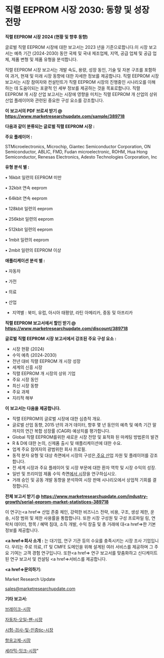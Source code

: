 # 직렬 EEPROM 시장 2030: 동향 및 성장 전망

<strong>직렬 EEPROM 시장 2024 (현황 및 향후 동향)</strong>

글로벌 직렬 EEPROM 시장에 대한 보고서는 2023 년을 기준으로합니다.이 시장 보고서는 예측 기간 (2024-2030) 동안 국제 및 국내 제조업체, 지역, 공급 업체 및 공급 업체, 제품 변형 및 제품 유형을 분석합니다.

직렬 EEPROM 시장 보고서는 개발 속도, 용량, 성장 동인, 기술 및 자본 구조를 포함하여 과거, 현재 및 미래 시장 동향에 대한 자세한 정보를 제공합니다. 직렬 EEPROM 시장 보고서는 시장 참여자와 컨설턴트가 직렬 EEPROM 시장의 진행중인 시나리오를 이해하는 데 도움이되는 포괄적 인 세부 정보를 제공하는 것을 목표로합니다. 직렬 EEPROM 개 시장 산업 보고서는 시장에 영향을 미치는 직렬 EEPROM 개 산업의 상위 산업 플레이어와 관련된 중요한 구성 요소를 강조합니다.



<strong>이 보고서의 PDF 브로셔 받기 @ <a href=https://www.marketresearchupdate.com/sample/389718>https://www.marketresearchupdate.com/sample/389718</a></strong>



<strong>다음과 같이 분류되는 글로벌 직렬 EEPROM 시장 :</strong>



<strong>주요 플레이어 :</strong>

STMicroelectronics, Microchip, Giantec Semiconductor Corporation, ON Semiconductor, ABLIC, FMD, Fudan microelectronic, ROHM, Hua Hong Semiconductor, Renesas Electronics, Adesto Technologies Corporation, Inc



<strong>유형 분석 별 :</strong>

• 16kbit 일련의 EEPROM 미만

• 32kbit 연속 eeprom

• 64kbit 연속 eeprom

• 128kbit 일련의 eeprom

• 256kbit 일련의 eeprom

• 512kbit 일련의 eeprom

• 1mbit 일련의 eeprom

• 2mbit 일련의 EEPROM 이상



<strong>애플리케이션 분석 별 :</strong>

• 자동차

• 가전

• 의료

• 산업

<ul>
  <li>지역별 : 북미, 유럽, 아시아 태평양, 라틴 아메리카, 중동 및 아프리카</li>
</ul>


<strong>직렬 EEPROM 보고서에서 할인 받기 @ <a href=https://www.marketresearchupdate.com/discount/389718>https://www.marketresearchupdate.com/discount/389718</a></strong>



<strong>글로벌 직렬 EEPROM 시장 보고서에서 강조된 주요 구성 요소 :</strong>
<ul>
  <li>시장 현황 (2024)</li>
  <li>수익 예측 (2024-2030)</li>
  <li>전년 대비 직렬 EEPROM 개 시장 성장</li>
  <li>세계의 신흥 시장</li>
  <li>직렬 EEPROM 개 시장의 상위 기업</li>
  <li>주요 시장 동인</li>
  <li>최신 시장 동향</li>
  <li>주요 과제</li>
  <li>지리적 해부</li>
</ul>


<strong>이 보고서는 다음을 제공합니다.</strong>
<ul>
  <li>직렬 EEPROM의 글로벌 시장에 대한 심층적 개요.</li>
  <li>글로벌 산업 동향, 2015 년의 과거 데이터, 향후 몇 년 동안의 예측 및 예측 기간 말까지의 연간 복합 성장률 (CAGR) 예상치를 평가합니다.</li>
  <li>Global 직렬 EEPROM를위한 새로운 시장 전망 및 표적화 된 마케팅 방법론의 발견</li>
  <li>R &amp; D에 대한 논의, 신제품 출시 및 애플리케이션에 대한 수요.</li>
  <li>업계 주요 참여자의 광범위한 회사 프로필.</li>
  <li>동적 분자 유형 및 대상 측면에서 시장의 구성은<a href=> 주요 산</a>업 자원 및 플레이어를 강조합니다.</li>
  <li>전 세계 시장과 주요 플레이어 및 시장 부문에 대한 환자 역학 및 시장 수익의 성장.</li>
  <li>일반 및 프리미엄 제품 수익 측면<a href=>에서 시</a>장을 연구하십시오.</li>
  <li>거래 승인 및 공동 개발 동향을 분석하여 시장 판매 시나리오에서 상업적 기회를 결정합니다.</li>
</ul>



<strong>전체 보고서 받기 @ <a href=https://www.marketresearchupdate.com/industry-growth/serial-eeprom-market-statistices-389718>https://www.marketresearchupdate.com/industry-growth/serial-eeprom-market-statistices-389718</a></strong>

이 연구는<a href=> 산업 존중</a> 체인, 강력한 비즈니스 전략, 비용, 구조, 생성 제한, 운송, 시장 범위 및 제한 사용률을 통합합니다. 또한 시장 구성원 및 구성 프로파일 링, 연락처 데이터, 항목 / 혜택 침대, 소득 개발, 수익 창출 및 총 거래에 대<a href=>한 기본 </a>정보를 제공합니다.



<strong><a href=>회사 소</a>개 :</strong>
는 대기업, 연구 기관 등의 수요를 충족시키는 시장 조사 기업입니다. 우리는 주로 의료, IT 및 CMFE 도메인을 위해 설계된 여러 서비스를 제공하며 그 주요 기여는 고객 경험 연구입니다. 또한<a href=> 연구 보</a>고서를 맞춤화하고 신디케이트 된 연구 보고서 및 컨설팅 <a href=>서비스</a>를 제공합니다.



<strong><a href=>문의하기:</a></strong>

Market Research Update

sales@marketresearchupdate.com



<strong>기타 보고서:</strong>

<a href=https://www.linkedin.com/pulse/브레이크-시장-세분화-연구-및-목표-고객2029년-survey-spotlight-pro-24-analysis/>브레이크-시장</a>

<a href=https://www.linkedin.com/pulse/자동차-오일-팬-시장-진입-전략-및-위험-평가2029년-trendsetters-talk-360-analysis-d4dyf/>자동차-오일-팬-시장</a>

<a href=https://www.linkedin.com/pulse/시험-검사-및-인증tic-시장-진입-전략-위험-평가2029년-analytics-alchemy-360-analysis-btnmf/>시험-검사-및-인증tic-시장</a>

<a href=https://www.linkedin.com/pulse/항응고제-시장-현재-및-미래-성장-2030-analytics-alchemy-360-analysis-2zyof/>항응고제-시장</a>

<a href=https://www.linkedin.com/pulse/세라믹-잉크-시장-세분화-연구-및-목표-고객2030년-survey-savvy-insights-360-analysis-az7ef/>세라믹-잉크-시장</a>"
